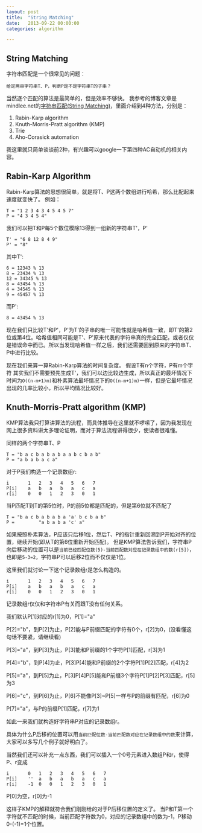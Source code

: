 ```yaml
---
layout: post
title:  "String Matching"
date:   2013-09-22 00:00:00
categories: algorithm

---
```



String Matching
------------------

字符串匹配是一个很常见的问题：

	给定两串字符串T、P，判断P是不是字符串T的子串？

当然逐个匹配的算法是最简单的，但是效率不够快。
我参考的博客文章是mindlee.net的[字符串匹配(String Matching)](http://mindlee.net/2011/11/25/string-matching/)，里面介绍到4种方法，分别是：

1. Rabin-Karp algorithm
2. Knuth-Morris-Pratt algorithm (KMP)
3. Trie
4. Aho-Corasick automation

我这里就只简单谈谈前2种，有兴趣可以google一下第四种AC自动机的相关内容。


Rabin-Karp Algorithm
--------------------
Rabin-Karp算法的思想很简单，就是将T、P这两个数组进行哈希，那么比配起来速度就变快了。
例如：

	T = "1 2 3 4 3 4 5 4 5 7"
	P = "4 3 4 5 4"

我们可以把T和P每5个数位模除13得到一组新的字符串T'，P'

	T' = "6 8 12 8 4 9"
	P' = "8"

其中T':

	6 = 12343 % 13
	8 = 23434 % 13
	12 = 34345 % 13
	8 = 43454 % 13
	4 = 34545 % 13
	9 = 45457 % 13

而P':
	
	8 = 43454 % 13

现在我们只比较T'和P'，P'为T'的子串的唯一可能性就是哈希值一致，即T'的第2位或第4位。哈希值相同可能是T'、P'原来代表的字符串真的完全匹配，或者仅仅是错误命中而已。所以当发现哈希值一样之后，我们还需要回到原来的字符串T、P中进行比较。

现在我们来算一算Rabin-Karp算法的时间复杂度。
假设T有n个字符，P有m个字符
其实我们不需要预先生成T'，我们可以边比较边生成，所以真正的最坏情况下时间为`O((n-m+1)m)`和朴素算法最坏情况下的`O((n-m+1)m)`一样，但是它最坏情况出现的几率比较小，所以平均情况比较好。


Knuth-Morris-Pratt algorithm (KMP)
----------------------------------
KMP算法我只打算讲算法的流程，而具体推导在这里就不啰嗦了，因为我发现在网上很多资料讲太多理论证明，而对于算法流程讲得很少，使读者很难懂。

同样的两个字符串T、P

	T = "b a c b a b a b a a b c b a b"
	P = "a b a b a c a"

对于P我们构造一个记录数组r:

	i		1	2	3	4	5	6	7
	P[i]	a	b	a	b	a	c	a
	r[i]	0	0	1	2	3	0	1

当P匹配T到T的第5位时，P的前5位都是匹配的，但是第6位就不匹配了
	
	T = "b a c b a b a b a 'a' b c b a b"
	P = 		"a b a b a 'c' a"

如果按照朴素算法，P应该只后移1位，然后T、P的指针重新回溯到P开始对齐的位置，继续开始(即从T的第6位重新开始匹配)。
但是KMP算法告诉我们，字符串P向后移动的位置可以是`当前已经匹配位数(5)-当前匹配数对应在记录数组中的数(r[5])`，也即是`5-3=2`，字符串P可以后移2位而不仅仅是1位。

这里我们就讨论一下这个记录数组r是怎么构造的。

	i		1	2	3	4	5	6	7
	P[i]	a	b	a	b	a	c	a
	r[i]	0	0	1	2	3	0	1

记录数组r仅仅和字符串P有关而跟T没有任何关系。

我们默认P[1]对应的r[1]为0，P[1]="a"

P[2]="b"，到P[2]为止，P[2]能与P前缀匹配的字符有0个，r[2]为0，(没看懂这句话不要紧，请继续看)

P[3]="a"，到P[3]为止，P[3]能和P前缀的1个字符P[1]匹配，r[3]为1

P[4]="b"，到P[4]为止，P[3]P[4]能和P前缀的2个字符P[1]P[2]匹配，r[4]为2

P[5]="a"，到P[5]为止，P[3]P[4]P[5]能和P前缀3个字符P[1]P[2]P[3]匹配，r[5]为3

P[6]="c"，到P[6]为止，P[6]不能像P[3]~P[5]一样与P的前缀有匹配，r[6]为0

P[7]="a"，与P的前缀P[1]匹配，r[7]为1

如此一来我们就构造好字符串P对应的记录数组r。

具体为什么P后移的位置可以用`当前匹配位数-当前匹配数对应在记录数组中的数`来计算，大家可以多写几个例子就好明白了。

当然我们还可以补充一点东西，我们可以插入一个0号元素进入数组P和r，使得P、r变成

	i		0	1	2	3	4	5	6	7
	P[i]	''	a	b	a	b	a	c	a
	r[i]	-1	0	0	1	2	3	0	1

P[0]为空，r[0]为-1

这样子KMP的解释就符合我们刚刚给的对于P后移位置的定义了。
当P和T第一个字符就不匹配的时候，当前匹配字符数为0，对应的记录数组中的数为-1，P移动0-(-1)=1个位置。

